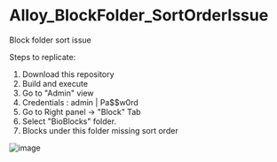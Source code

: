 # Alloy_BlockFolder_SortOrderIssue
Block folder sort issue 

Steps to replicate:
1. Download this repository
2. Build and execute
3. Go to "Admin" view
4. Credentials : admin | Pa$$w0rd
5. Go to Right panel -> "Block" Tab
6. Select "BioBlocks" folder.
7. Blocks under this folder missing sort order 

![image](https://github.com/sujayatbrightfind/Alloy_BlockFolder_SortOrderIssue/assets/104367142/618c073e-da10-4eb5-995e-59fa4d7726dd)
